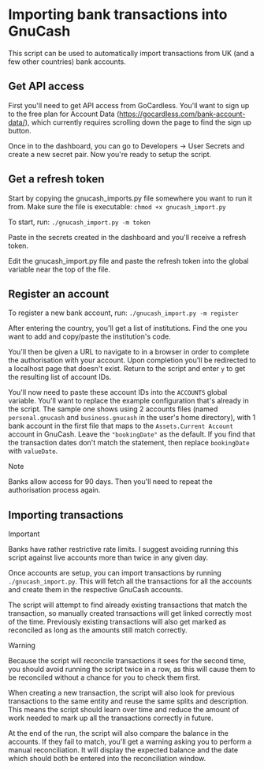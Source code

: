 # Importing bank transactions into GnuCash

This script can be used to automatically import transactions from UK (and a few other countries) bank accounts.

## Get API access

First you'll need to get API access from GoCardless. You'll want to sign up to the free plan for Account Data
(https://gocardless.com/bank-account-data/), which currently requires scrolling down the page to find the sign up button.

Once in to the dashboard, you can go to Developers -> User Secrets and create a new secret pair.
Now you're ready to setup the script.

## Get a refresh token

Start by copying the gnucash_imports.py file somewhere you want to run it from.
Make sure the file is executable: `chmod +x gnucash_import.py`

To start, run: `./gnucash_import.py -m token`

Paste in the secrets created in the dashboard and you'll receive a refresh token.

Edit the gnucash_import.py file and paste the refresh token into the global variable near the top of the file.

## Register an account

To register a new bank account, run: `./gnucash_import.py -m register`

After entering the country, you'll get a list of institutions. Find the one you want to add and copy/paste
the institution's code.

You'll then be given a URL to navigate to in a browser in order to complete the authorisation with your account.
Upon completion you'll be redirected to a localhost page that doesn't exist. Return to the script and enter
`y` to get the resulting list of account IDs.

You'll now need to paste these account IDs into the `ACCOUNTS` global variable. You'll want to replace the
example configuration that's already in the script. The sample one shows using 2 accounts files (named
`personal.gnucash` and `business.gnucash` in the user's home directory), with 1 bank account in the first file
that maps to the `Assets.Current Account` account in GnuCash. Leave the `"bookingDate"` as the
default. If you find that the transaction dates don't match the statement, then replace `bookingDate`
with `valueDate`.

> [!NOTE]
> Banks allow access for 90 days. Then you'll need to repeat the authorisation process again.

## Importing transactions

> [!IMPORTANT]
> Banks have rather restrictive rate limits. I suggest avoiding running this script against live accounts
> more than twice in any given day.

Once accounts are setup, you can import transactions by running `./gnucash_import.py`. This will fetch all
the transactions for all the accounts and create them in the respective GnuCash accounts.

The script will attempt to find already existing transactions that match the transaction, so manually created
transactions will get linked correctly most of the time. Previously existing transactions will also get
marked as reconciled as long as the amounts still match correctly.

> [!WARNING]
> Because the script will reconcile transactions it sees for the second time, you should avoid running the
> script twice in a row, as this will cause them to be reconciled without a chance for you to check them first.

When creating a new transaction, the script will also look for previous transactions to the same entity
and reuse the same splits and description. This means the script should learn over time and reduce the amount
of work needed to mark up all the transactions correctly in future.

At the end of the run, the script will also compare the balance in the accounts. If they fail to match, you'll
get a warning asking you to perform a manual reconciliation. It will display the expected balance and the date
which should both be entered into the reconciliation window.
